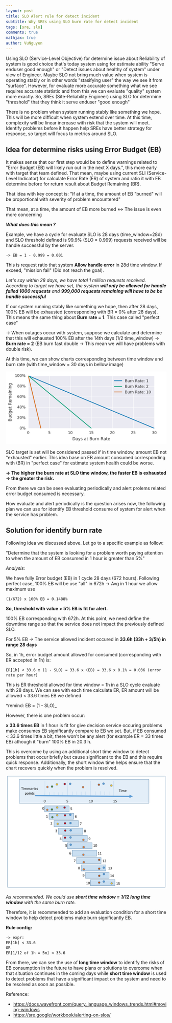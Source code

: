 ```yaml
---
layout: post
title: SLO Alert rule for detect incident
subtitle: Why SREs using SLO burn rate for detect incident
tags: [sre, slo]
comments: true
mathjax: true
author: VuNguyen
---
```



Using SLO (Service-Level Objective) for determine issue about Reliability of system is good choice that's today system using for estimate ability "Serve enduser good enough" or "Detect issues about healthy of system" under view of Engineer. Maybe SLO not bring much value when system is operating stably or in other words "stasifying user" the way we see it from "surface". However, for evaluate more accurate something what we see requires accurate statistic and from this we can evaluate "quality" system more exactly. 
So, SREs (Site-Reliability Engineer) using SLO for determine "threshold" that they think it serve enduser "good enough"

There is no problem when system running stably like something we hope. This will be more difficult when system extend over time. At this time, complexity will be linear increase with risk that the system will meet. Identify problems before it happen help SREs have better strategy for response, so target will focus to metrics around SLO.

## Idea for determine risks using Error Budget (EB)

It makes sense that our first step would be to define warnings related to "Error Budget (EB) will likely run out in the next X days.", this more early with target that team defined. That mean, maybe using current SLI (Service-Level Indicator) for calculate Error Rate (ER) of system and ratio it with EB determine before for return result about Budget Remaining (BR).

That idea with key concept is: "If at a time, the amount of EB "burned" will be proportional with severity of problem encountered"

That mean, at a time, the amount of EB more burned <-> The issue is even more concerning

_**What does this mean ?**_

Example, we have a cycle for evaluate SLO is 28 days (time_window=28d) and SLO threshold defined is 99.9% (SLO = 0.999) requests received will be handle successful by the server.

```text
-> EB = 1 - 0.999 = 0.001
```

This is request ratio that system **Allow handle error** in 28d time window. If exceed, "mission fail" (Did not reach the goal).

_Let's say within 28 days, we have total 1 million requests received. According to target we have set, the system **will only be allowed for handle failed 1000 requests** and **999,000 requests remaining will have to be be handle successful**_

If our system running stably like something we hope, then after 28 days, 100% EB will be exhausted (corresponding with BR = 0% after 28 days). This means the same thing about **Burn rate = 1**. This case called "perfect case"

-> When outages occur with system, suppose we calculate and determine that this will exhausted 100% EB after the 14th days (1/2 time_window) -> **Burn rate = 2** (EB burn fast double -> This mean we will have problems with double risk).

At this time, we can show charts corresponding between time window and burn rate (with time_window = 30 days in bellow image)

![burn rate with time window](../assets/img/image.png)
  
SLO target is set will be considered passed if in time window, amount EB not "exhausted" earlier. This idea base on EB amount consumed corresponding with (BR) in "perfect case" for estimate system health could be worse.

**-> The higher the burn rate at SLO time window, the faster EB is exhausted -> the greater the risk.**

From there we can be seen evaluating periodically and alert prolems related error budget consumed is necessary.

How evaluate and alert periodically is the question arises now, the following plan we can use for identify EB threshold consume of system for alert when the service has problem.

## Solution for identify burn rate

Following idea we discussed above. Let go to a specific example as follow: 

"Determine that the system is looking for a problem worth paying attention to when the amount of EB consumed in 1 hour is greater than 5%"

_Analysis:_

We have fully Error budget (EB) in 1 cycle 28 days (672 hours). Following perfect case, 100% EB will be use "all" in 672h
-> Avg in 1 hour we allow maximum use

```text
(1/672) x 100% EB = 0.1488% 
```

**So, threshold with value > 5% EB is fit for alert.**

100% EB corresponding with 672h. At this point, we need define the downtime range so that the service does not impact the previously defined SLO.

For 5% EB -> The service allowed incident occured in **33.6h (33h + 3/5h) in range 28 days**

So, in 1h, error budget amount allowed for consumed (corresponding with ER accepted in 1h) is:

```text
ER[1h] < 33.6 x (1 - SLO) = 33.6 x (EB) = 33.6 x 0.1% = 0.036 (error rate per hour)
```

This is ER threshold allowed for time window = 1h in a SLO cycle evaluate with 28 days. We can see with each time calculate ER, ER amount will be allowed < 33.6 times EB we defined

*remind: EB = (1 - SLO)_

However, there is one problem occur:

**x 33.6 times EB** in 1 hour is fit for give decision service occuring problems make consumes EB significantly compare to EB we set. But, if EB consumed < 33.6 times little a bit, there won't be any alert (for example ER = 33 times EB) athough it "burn" 100% EB in 20.3 h.

This is overcome by using an additional short time window to detect problems that occur briefly but cause significant to the EB and this require quick response. Additionally, the short window time helps ensure that the chart recovers quickly when the problem is resolved.

![rolling-window](../assets/img/image-1.png)

_As recommended. We could use **short time window = 1/12 long time window** with the same burn rate._

Therefore, it is recommended to add an evaluation condition for a short time window to help detect problems make burn significantly EB.

**Rule config:**
```
-> expr: 
ER[1h] < 33.6 
OR 
ER[1/12 of 1h = 5m] < 33.6
```

From there, we can see the use of **long time window** to identify the risks of EB consumption in the future to have plans or solutions to overcome when that situation continues in the coming days while **short time window** is used to detect problems that have a significant impact on the system and need to be resolved as soon as possible.

Reference:

- <https://docs.wavefront.com/query_language_windows_trends.html#moving-windows>
- <https://sre.google/workbook/alerting-on-slos/>